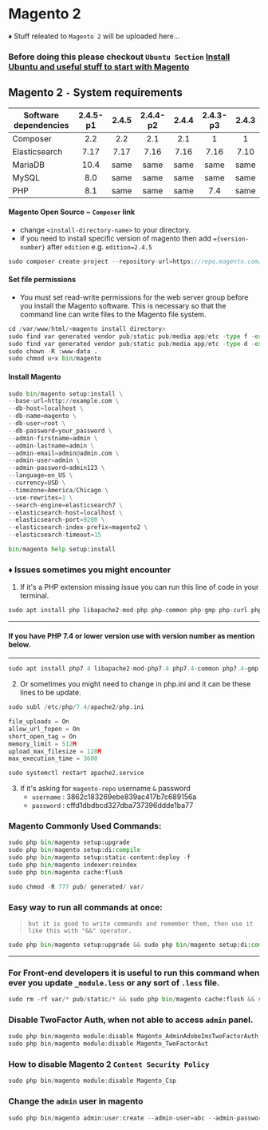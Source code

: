 # Magento 2
♦ Stuff releated to `Magento 2` will be uploaded here...

### Before doing this please checkout `Ubuntu Section` [Install Ubuntu and useful stuff to start with Magento](https://github.com/SaadiDK-003/developers-library/blob/master/ubuntu.md)

## Magento 2 `-` System requirements
| Software dependencies | 2.4.5-p1 | 2.4.5 | 2.4.4-p2 | 2.4.4 | 2.4.3-p3 | 2.4.3 |
| --------------------- | :------: | :---: | :------: | :---: | :------: | :---: |
| Composer              |   2.2    |   2.2    |   2.1    |   2.1    |   1      |   1      |
| Elasticsearch         |   7.17   |   7.17   |   7.16   |   7.16   |   7.16   |   7.10   |
| MariaDB               |   10.4   |   same   |   same   |   same   |   same   |   same   |
| MySQL                 |   8.0    |   same   |   same   |   same   |   same   |   same   |
| PHP                   |   8.1    |   same   |   same   |   same   |   7.4    |   same   |

#### Magento Open Source ~ `Composer` link
* change `<install-directory-name>` to your directory.
* if you need to install specific version of magento then add `={version-number}` after `edition` e.g. `edition=2.4.5`
```javascript
sudo composer create-project --repository-url=https://repo.magento.com/ magento/project-community-edition <install-directory-name>
```
#### Set file permissions
* You must set read-write permissions for the web server group before you install the Magento software. This is necessary so that the command line can write files to the Magento file system.
```python
cd /var/www/html/<magento install directory>
sudo find var generated vendor pub/static pub/media app/etc -type f -exec chmod g+w {} +
sudo find var generated vendor pub/static pub/media app/etc -type d -exec chmod g+ws {} +
sudo chown -R :www-data .
sudo chmod u+x bin/magento
```
#### Install Magento
```python
sudo bin/magento setup:install \
--base-url=http://example.com \
--db-host=localhost \
--db-name=magento \
--db-user=root \
--db-password=your_password \
--admin-firstname=admin \
--admin-lastname=admin \
--admin-email=admin@admin.com \
--admin-user=admin \
--admin-password=admin123 \
--language=en_US \
--currency=USD \
--timezone=America/Chicago \
--use-rewrites=1 \
--search-engine=elasticsearch7 \
--elasticsearch-host=localhost \
--elasticsearch-port=9200 \
--elasticsearch-index-prefix=magento2 \
--elasticsearch-timeout=15 
```

```python
bin/magento help setup:install
```

### ♦ Issues sometimes you might encounter
1. If it's a PHP extension missing issue you can run this line of code in your terminal.

```python
sudo apt install php libapache2-mod-php php-common php-gmp php-curl php-soap php-bcmath php-intl php-mbstring php-xmlrpc php-mysql php-gd php-xml php-cli php-zip
```
---
#### If you have PHP 7.4 or lower version use with version number as mention below.
---
```python
sudo apt install php7.4 libapache2-mod-php7.4 php7.4-common php7.4-gmp php7.4-curl php7.4-soap php7.4-bcmath php7.4-intl php7.4-mbstring php7.4-xmlrpc php7.4-mcrypt php7.4-mysql php7.4-gd php7.4-xml php7.4-cli php7.4-zip
```
2. Or sometimes you might need to change in php.ini and it can be these lines to be update.
```python
sudo subl /etc/php/7.4/apache2/php.ini
```
```javascript
file_uploads = On
allow_url_fopen = On
short_open_tag = On
memory_limit = 512M
upload_max_filesize = 128M
max_execution_time = 3600
```
```python
sudo systemctl restart apache2.service
```
3. If it's asking for `magento-repo` username `&` password
    * `username` : 3862c183269ebe839ac417b7c689156a
    * `password` : cffd1dbdbcd327dba737396ddde1ba77

### Magento Commonly Used Commands:
```python
sudo php bin/magento setup:upgrade
sudo php bin/magento setup:di:compile
sudo php bin/magento setup:static-content:deploy -f
sudo php bin/magento indexer:reindex
sudo php bin/magento cache:flush

sudo chmod -R 777 pub/ generated/ var/
```
### Easy way to run all commands at once:
> `but it is good to write commands and remember them, then use it like this with "&&" operator.`
```python
sudo php bin/magento setup:upgrade && sudo php bin/magento setup:di:compile && sudo php bin/magento setup:static-content:deploy -f && sudo php bin/magento indexer:reindex && sudo php bin/magento cache:flush && sudo chmod -R 777 pub/ generated/ var/
```
---
### For Front-end developers it is useful to run this command when ever you update `_module.less` or any sort of `.less` file.
```python
sudo rm -rf var/* pub/static/* && sudo php bin/magento cache:flush && sudo chmod -R 777 pub/ generated/ var/
```
### Disable TwoFactor Auth, when not able to access `admin` panel.
```javascript
sudo php bin/magento module:disable Magento_AdminAdobeImsTwoFactorAuth
sudo php bin/magento module:disable Magento_TwoFactorAut
```

### How to disable Magento 2 `Content Security Policy`

```javascript
sudo php bin/magento module:disable Magento_Csp
```

### Change the `admin` user in magento
```javascript
sudo php bin/magento admin:user:create --admin-user=abc --admin-password=admin123 --admin-email=abc@example.com --admin-firstname=abc --admin-lastname=xyz
```